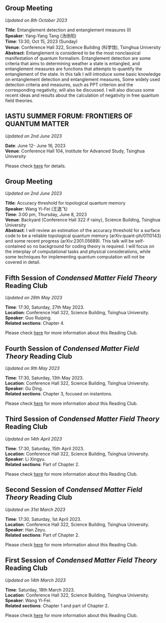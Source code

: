 ## Group Meeting

*Updated on 8th October 2023*

**Title**: ​Entanglement detection and entanglement measures (I)<br>
**Speaker**: Yang-Yang Tang (汤炀阳)​<br>
**Time**: 13:30, Oct 15, 2023 (Sunday)<br>
**Venue**: Conference Hall 322, Science Building (科学馆), Tsinghua University<br>
**Abstract**: Entanglement is considered to be the most nonclassical manifestation of quantum formalism. Entanglement detection are some criteria that aims to determining weather a state is entangled, and entanglement measures are functions that attempts to quantify the entanglement of the state. In this talk I will introduce some basic knowledge on entanglement detection and entanglement measures, Some widely used detection criteria and measures, such as PPT criterion and the corresponding negativity, will also be discussed. I will also discuss some recent ideas and results about the calculation of negativity in free quantum field theories. 

## IASTU SUMMER FORUM: FRONTIERS OF QUANTUM MATTER

*Updated on 2nd June 2023*

**Date**: June 12- June 16, 2023<br>
**Venue**: Conference Hall 104, Institute for Advanced Study, Tsinghua University

Please check [here](https://quantumobserveriastu.github.io/2023/06/02/IASTUSummerForum/) for details.

## Group Meeting

*Updated on 2nd June 2023*

**Title**: Accuracy threshold for topological quantum memory<br>
**Speaker**: Wang Yi-Fei (王逸飞)<br>
**Time**: 3:00 pm, Thursday, June 8, 2023<br>
**Venue**: Backyard (Conference Hall 322 if rainy), Science Building, Tsinghua University<br>
**Abstract**: I will review an estimation of the accuracy threshold for a surface code to be a reliable topological quantum memory (arXiv:quant-ph/0110143) and some recent progress (arXiv:2301.05689). This talk will be self-contained so no background for coding theory is required. I will focus on the interplay of computational tasks and physical considerations, while some techniques for implementing quantum computation will not be covered in detail.

## Fifth Session of *Condensed Matter Field Theory* Reading Club 

*Updated on 26th May 2023*

**Time**: 17:30, Saturday, 27th May 2023.<br>
**Location**: Conference Hall 322, Science Building, Tsinghua University.<br>
**Speaker**: Guo Ruiping.<br>
**Related sections**: Chapter 4.

Please check [here](https://quantumobserveriastu.github.io/2023/03/09/CMFTSeminar/) for more information about this Reading Club.




## Fourth Session of *Condensed Matter Field Theory* Reading Club 

*Updated on 9th May 2023*

**Time**: 17:30, Saturday, 13th May 2023.<br>
**Location**: Conference Hall 322, Science Building, Tsinghua University.<br>
**Speaker**: Gu Ding.<br>
**Related sections**: Chapter 3, focused on instantons.

Please check [here](https://quantumobserveriastu.github.io/2023/03/09/CMFTSeminar/) for more information about this Reading Club.



## Third Session of *Condensed Matter Field Theory* Reading Club 

*Updated on 14th April 2023*

**Time**: 17:30, Saturday, 15th April 2023.<br>
**Location**: Conference Hall 322, Science Building, Tsinghua University.<br>
**Speaker**: Li Xingyu.<br>
**Related sections**: Part of Chapter 2.

Please check [here](https://quantumobserveriastu.github.io/2023/03/09/CMFTSeminar/) for more information about this Reading Club.



## Second Session of *Condensed Matter Field Theory* Reading Club 

*Updated on 31st March 2023*

**Time**: 17:30, Saturday, 1st April 2023.<br>
**Location**: Conference Hall 322, Science Building, Tsinghua University.<br>
**Speaker**: Han Zeyu.<br>
**Related sections**: Part of Chapter 2.

Please check [here](https://quantumobserveriastu.github.io/2023/03/09/CMFTSeminar/) for more information about this Reading Club.




## First Session of *Condensed Matter Field Theory* Reading Club 

*Updated on 14th March 2023*

**Time**: Saturday, 18th March 2023.<br>
**Location**: Conference Hall 322, Science Building, Tsinghua University.<br>
**Speaker**: Wang Yi-Fei.<br>
**Related sections**: Chapter 1 and part of Chapter 2.

Please check [here](https://quantumobserveriastu.github.io/2023/03/09/CMFTSeminar/) for more information about this Reading Club.
